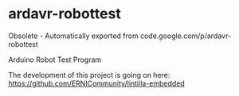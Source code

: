 # ardavr-robottest
Obsolete - Automatically exported from code.google.com/p/ardavr-robottest

Arduino Robot Test Program

The development of this project is going on here: 
https://github.com/ERNICommunity/lintilla-embedded

